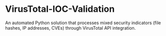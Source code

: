 # VirusTotal-IOC-Validation
An automated Python solution that processes mixed security indicators (file hashes, IP addresses, CVEs) through VirusTotal API integration.
